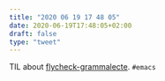 ```yaml
---
title: "2020 06 19 17 48 05"
date: 2020-06-19T17:48:05+02:00
draft: false
type: "tweet"
---
```

TIL about [flycheck-grammalecte](https://etienne.depar.is/a-ecrit/flycheck-grammalecte-version-1.1.html). `#emacs`
